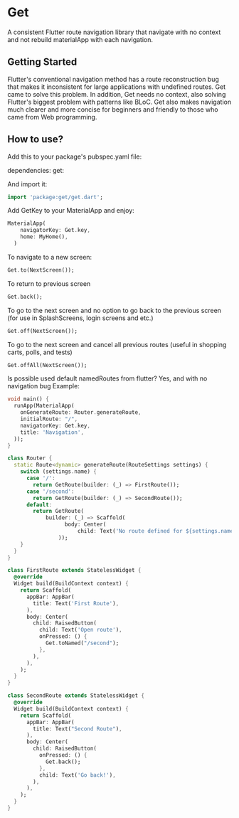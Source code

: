 # Get

A consistent Flutter route navigation library that navigate with no context and not rebuild materialApp with each navigation.

## Getting Started

Flutter's conventional navigation method has a route reconstruction bug that makes it inconsistent 
for large applications with undefined routes.
Get came to solve this problem.
In addition, Get needs no context, also solving Flutter's biggest problem with patterns like BLoC. 
Get also makes navigation much clearer and more concise for beginners and friendly to those who came from Web programming.

## How to use?

Add this to your package's pubspec.yaml file:

dependencies:
  get: 
  
And import it:
```dart
import 'package:get/get.dart';
```
Add GetKey to your MaterialApp and enjoy:
```dart
MaterialApp(
    navigatorKey: Get.key,
    home: MyHome(),
  )
```
To navigate to a new screen:

```dart
Get.to(NextScreen());
```

To return to previous screen

```dart
Get.back();
```

To go to the next screen and no option to go back to the previous screen (for use in SplashScreens, login screens and etc.)

```dart
Get.off(NextScreen());
```

To go to the next screen and cancel all previous routes (useful in shopping carts, polls, and tests)

```dart
Get.offAll(NextScreen());
```

Is possible used default namedRoutes from flutter?
Yes, and with no navigation bug
Example:

```dart
void main() {
  runApp(MaterialApp(
    onGenerateRoute: Router.generateRoute,
    initialRoute: "/",
    navigatorKey: Get.key,
    title: 'Navigation',
  ));
}

class Router {
  static Route<dynamic> generateRoute(RouteSettings settings) {
    switch (settings.name) {
      case '/':
        return GetRoute(builder: (_) => FirstRoute());
      case '/second':
        return GetRoute(builder: (_) => SecondRoute());
      default:
        return GetRoute(
            builder: (_) => Scaffold(
                  body: Center(
                      child: Text('No route defined for ${settings.name}')),
                ));
    }
  }
}

class FirstRoute extends StatelessWidget {
  @override
  Widget build(BuildContext context) {
    return Scaffold(
      appBar: AppBar(
        title: Text('First Route'),
      ),
      body: Center(
        child: RaisedButton(
          child: Text('Open route'),
          onPressed: () {
            Get.toNamed("/second");
          },
        ),
      ),
    );
  }
}

class SecondRoute extends StatelessWidget {
  @override
  Widget build(BuildContext context) {
    return Scaffold(
      appBar: AppBar(
        title: Text("Second Route"),
      ),
      body: Center(
        child: RaisedButton(
          onPressed: () {
            Get.back();
          },
          child: Text('Go back!'),
        ),
      ),
    );
  }
}
```